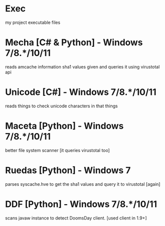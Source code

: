 # Exec
my project executable files

# Mecha [C# & Python] - Windows 7/8.*/10/11
reads amcache information sha1 values given and queries it using virustotal api

# Unicode [C#] - Windows 7/8.*/10/11
reads things to check unicode characters in that things

# Maceta [Python] - Windows 7/8.*/10/11
better file system scanner [it queries virustotal too]

# Ruedas [Python] - Windows 7
parses syscache.hve to get the sha1 values and query it to virustotal [again]

# DDF [Python] - Windows 7/8.*/10/11
scans javaw instance to detect DoomsDay client. [used client in 1.9+]
